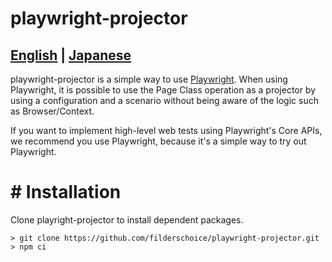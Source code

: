 # playwright-projector

## [English](./README) | [Japanese](./README_ja)

playwright-projector is a simple way to use [Playwright](https://github.com/microsoft/playwright). When using Playwright, it is possible to use the Page Class operation as a projector by using a configuration and a scenario without being aware of the logic such as Browser/Context.

If you want to implement high-level web tests using Playwright's Core APIs, we recommend you use Playwright, because it's a simple way to try out Playwright.

# # Installation

Clone playright-projector to install dependent packages.

```
> git clone https://github.com/filderschoice/playwright-projector.git
> npm ci
```
